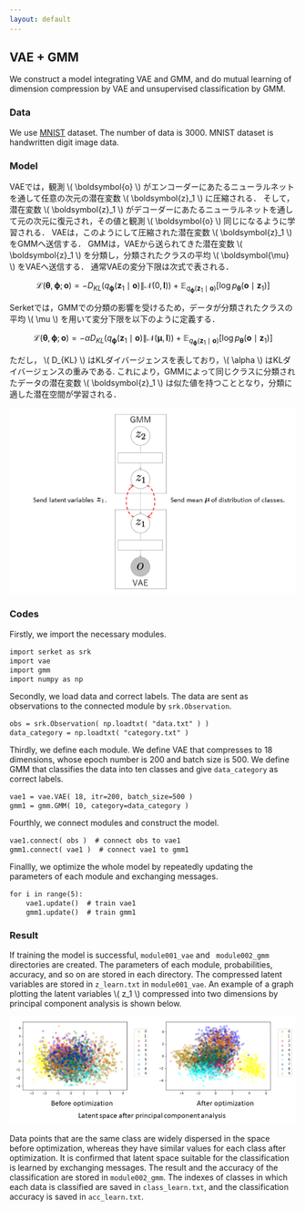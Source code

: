 ```yaml
---
layout: default
---
```

## VAE + GMM
We construct a model integrating VAE and GMM, and do mutual learning of dimension compression by VAE and unsupervised classification by GMM.

### Data
We use [MNIST](http://yann.lecun.com/exdb/mnist/) dataset.
The number of data is 3000.
MNIST dataset is handwritten digit image data.

### Model
VAEでは，観測 \\( \boldsymbol{o} \\) がエンコーダーにあたるニューラルネットを通して任意の次元の潜在変数 \\( \boldsymbol{z}_1 \\) に圧縮される．
そして，潜在変数 \\( \boldsymbol{z}_1 \\) がデコーダーにあたるニューラルネットを通して元の次元に復元され，その値と観測 \\( \boldsymbol{o} \\) 同じになるように学習される．
VAEは，このようにして圧縮された潜在変数 \\( \boldsymbol{z}_1 \\) をGMMへ送信する．
GMMは，VAEから送られてきた潜在変数 \\( \boldsymbol{z}_1 \\) を分類し，分類されたクラスの平均 \\( \boldsymbol{\mu} \\) をVAEへ送信する．
通常VAEの変分下限は次式で表される．

$$
\mathcal{L}( \boldsymbol{\theta}, \boldsymbol{\phi}; \boldsymbol{o} ) = -D_{KL} ( q_{ \boldsymbol{\phi} }( \boldsymbol{z}_1 \mid \boldsymbol{o} ) \| \mathcal{N} ( 0, \boldsymbol{I} ) ) + \mathbb{E}_{ q_{ \boldsymbol{\phi} }( \boldsymbol{z}_1 \mid  \boldsymbol{o} ) } [ \log{ p_{ \boldsymbol{\theta} } ( \boldsymbol{o} \mid \boldsymbol{z}_1 ) } ]
$$

Serketでは，GMMでの分類の影響を受けるため，データが分類されたクラスの平均 \\( \mu \\) を用いて変分下限を以下のように定義する．

$$
\mathcal{L}( \boldsymbol{\theta}, \boldsymbol{\phi}; \boldsymbol{o} ) = - \alpha D_{KL} ( q_{ \boldsymbol{\phi} } ( \boldsymbol{z}_1 \mid \boldsymbol{o} ) \| \mathcal{N} ( \boldsymbol{\mu}, \boldsymbol{I} ) ) + \mathbb{E}_{ q_{ \boldsymbol{\phi} } ( \boldsymbol{z}_1 \mid \boldsymbol{o} ) } [ \log{ p_{ \boldsymbol{\theta} } ( \boldsymbol{o} \mid \boldsymbol{z}_1 ) } ]
$$

ただし， \\( D_{KL} \\) はKLダイバージェンスを表しており，\\( \alpha \\) はKLダイバージェンスの重みである.
これにより，GMMによって同じクラスに分類されたデータの潜在変数 \\( \boldsymbol{z}_1 \\) は似た値を持つこととなり，分類に適した潜在空間が学習される．

<div align="center">
<img src="img/vae-gmm/vae-gmm.png" width="580px">
</div>

### Codes
Firstly, we import the necessary modules.

```
import serket as srk
import vae
import gmm
import numpy as np
```

Secondly, we load data and correct labels.
The data are sent as observations to the connected module by `srk.Observation`.

```
obs = srk.Observation( np.loadtxt( "data.txt" ) )
data_category = np.loadtxt( "category.txt" )
```
Thirdly, we define each module.
We define VAE that compresses to 18 dimensions, whose epoch number is 200 and batch size is 500.
We define GMM that classifies the data into ten classes and give `data_category` as correct labels.

```
vae1 = vae.VAE( 18, itr=200, batch_size=500 )
gmm1 = gmm.GMM( 10, category=data_category )
```

Fourthly, we connect modules and construct the model.

```
vae1.connect( obs )  # connect obs to vae1
gmm1.connect( vae1 )  # connect vae1 to gmm1
```

Finallly, we optimize the whole model by repeatedly updating the parameters of each module and exchanging messages.

```
for i in range(5):
    vae1.update()  # train vae1
    gmm1.update()  # train gmm1
```

### Result
If training the model is successful, `module001_vae` and ` module002_gmm` directories are created.
The parameters of each module, probabilities, accuracy, and so on are stored in each directory.
The compressed latent variables are stored in `z_learn.txt` in `module001_vae`.
An example of a graph plotting the latent variables \\( z_1 \\) compressed into two dimensions by principal component analysis is shown below.

<div align="center">
<img src="img/vae-gmm/pca.png" width="550px">
</div>

Data points that are the same class are widely dispersed in the space before optimization, whereas they have similar values for each class after optimization.
It is confirmed that latent space suitable for the classification is learned by exchanging messages.
The result and the accuracy of the classification are stored in `module002_gmm`.
The indexes of classes in which each data is classified are saved in `class_learn.txt`, and the classification accuracy is saved in `acc_learn.txt`.
